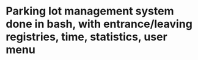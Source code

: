 # Parking lot management system done in bash, with entrance/leaving registries, time, statistics, user menu 
